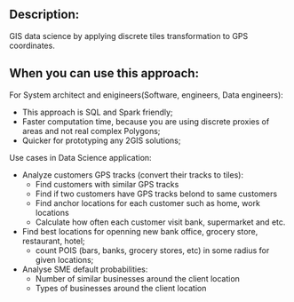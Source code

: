 ## Description:
GIS data science by applying discrete tiles transformation to GPS coordinates.

## When you can use this approach:
For System architect and enigineers(Software, engineers, Data engineers):
- This approach is SQL and Spark friendly;
- Faster computation time, because you are using discrete proxies of areas and not real complex Polygons;  
- Quicker for prototyping any 2GIS solutions; 


Use cases in Data Science application:
- Analyze customers GPS tracks (convert their tracks to tiles):
    - Find customers with similar GPS tracks
    - Find if two customers have GPS tracks belond to same customers
    - Find anchor locations for each customer such as home, work locations
    - Calculate how often each customer visit bank, supermarket and etc.
- Find best locations for openning new bank office, grocery store, restaurant, hotel;
    - count POIS (bars, banks, grocery stores, etc) in some radius for given locations;
- Analyse SME default probabilities:
    - Number of similar businesses around the client location
    - Types of businesses around the client location
